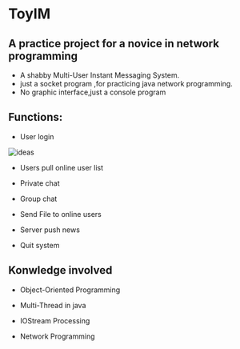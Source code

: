 # ToyIM
## A practice project for a novice in network programming
- A shabby Multi-User Instant Messaging System.
- just a socket program ,for practicing java network programming.
- No graphic interface,just a console program

 ## Functions:

- User login

![ideas](https://gitee.com/geekpig/my-blog-images/raw/master/img/image-20220129100016664.png)
 
 - Users pull online user list

 - Private chat

 - Group chat

 - Send File to online users

 - Server push news

 - Quit system


## Konwledge involved

- Object-Oriented Programming

- Multi-Thread in java

- IOStream Processing

- Network Programming